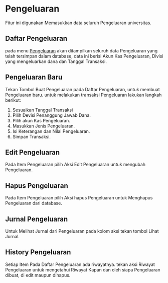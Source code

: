 # Pengeluaran

Fitur ini digunakan Memasukkan data seluruh Pengeluaran universitas.

## Daftar Pengeluaran

pada menu [Pengeluaran](http://bak.yudharta.ac.id/costs) akan ditampilkan seluruh data Pengeluaran yang telah tersimpan dalam database, data ini berisi Akun Kas Pengeluaran, Divisi yang mengeluarkan dana dan Tanggal Transaksi.

## Pengeluaran Baru

Tekan Tombol Buat Pengeluaran pada Daftar Pengeluaran, untuk membuat Pengeluaran baru. untuk melakukan transaksi Pengeluaran lakukan langkah berikut:

1. Sesuaikan Tanggal Transaksi
2. Pilih Devisi Penanggung Jawab Dana.
3. Pilih akun Kas Pengeluaran.
4. Masukkan Jenis Pengeluaran.
5. Isi Keterangan dan Nilai Pengeluaran.
6. Simpan Transaksi.

## Edit Pengeluaran

Pada Item Pengeluaran pilih Aksi Edit Pengeluaran untuk mengubah Pengeluaran.

## Hapus Pengeluaran

Pada Item Pengeluaran pilih Aksi hapus Pengeluaran untuk Menghapus Pengeluaran dari database.

## Jurnal Pengeluaran

Untuk Melihat Jurnal dari Pengeluaran pada kolom aksi tekan tombol Lihat Jurnal.

## History Pengeluaran

Setiap Item Pada Daftar Pengeluaran ada riwayatnya. tekan aksi Riwayat Pengeluaran untuk mengetahui Riwayat Kapan dan oleh siapa Pengeluaran dibuat, di edit maupun dihapus.
